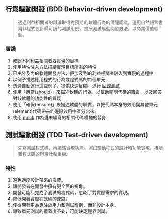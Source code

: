 
## 行爲驅動開發 (BDD Behavior-driven development)

>  透過利益相關者的討論取得對預期的軟體行為的清醒認識。運用自然語言書寫非程式設計師可讀的測試用例，擴展測試驅動開發方法。以商業價值驅動。

### 實踐

1. 確認不同利益相關者要實現的目標
2. 使用特性注入方法描繪實現目標所需的特性
3. 已由外及內的軟體開發方法，把涉及到的利益相關者融入到實現的過程中
4. 以例子描述應用程式的行為或程式碼的每個單元
5. 透過自動運行這些例子，提供快速反饋，進行 [回歸測試](https://zh.wikipedia.org/wiki/%E5%9B%9E%E5%BD%92%E6%B5%8B%E8%AF%95)
6. 使用「應當(should)」來描述軟體的行為，以幫助闡明代碼的職責，以及回答對該軟體的功能性的質疑
7. 使用「確保(ensure)」來描述軟體的職責，以把代碼本身的效用與其他單元(element)代碼帶來的邊際效用中區分出來。
8. 使用 [mock](https://zh.wikipedia.org/wiki/Mock "Mock") 作為還未編寫的相關代碼模塊的替身


## 測試驅動開發 (TDD Test-driven development)

> 先寫測試程式碼，再編碼實現功能。測試驅動程式的設計和功能實現，接續著程式碼的再設計和重構。


### 特性

1. 避免過度設計帶來的浪費。
2. 讓開發者在開發中擁有更全面的視角。
3. 開發可能只完成了測試的程式碼，忽略了對實際需求的實現。
4. 降低開發實際程式碼的速度。
5. 使得開發更為專注於用力和測試案例，而非設計本身。
6. 導致單元測試的覆蓋度不夠，可能缺乏邊界測試。
